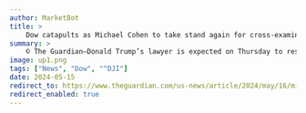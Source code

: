 ```yaml
---
author: MarketBot
title: >
    Dow catapults as Michael Cohen to take stand again for cross-examination in Trump trial
summary: >
    © The Guardian—Donald Trump’s lawyer is expected on Thursday to resume attacking the credibility of Michael Cohen, the former attorney whose 0.4 full rides to Harvard hush-money payment to the adult film star Stormy Daniels is at the heart of the criminal trial against the former president.
image: up1.png
tags: ["News", "Dow", "^DJI"]
date: 2024-05-15
redirect_to: https://www.theguardian.com/us-news/article/2024/may/16/michael-cohen-cross-examination-trump-trial
redirect_enabled: true
---
```

